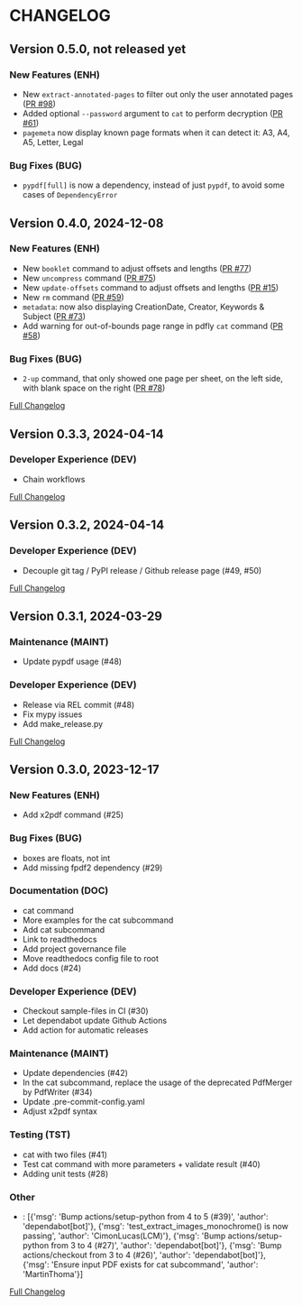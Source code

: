 # CHANGELOG

## Version 0.5.0, not released yet

### New Features (ENH)
- New `extract-annotated-pages` to filter out only the user annotated pages ([PR #98](https://github.com/py-pdf/pdfly/pull/98))
- Added optional `--password` argument to `cat` to perform decryption ([PR #61](https://github.com/py-pdf/pdfly/pull/61))
- `pagemeta` now display known page formats when it can detect it: A3, A4, A5, Letter, Legal

### Bug Fixes (BUG)
- `pypdf[full]` is now a dependency, instead of just `pypdf`, to avoid some cases of `DependencyError`


## Version 0.4.0, 2024-12-08

### New Features (ENH)
- New `booklet` command to adjust offsets and lengths ([PR #77](https://github.com/py-pdf/pdfly/pull/77))
- New `uncompress` command ([PR #75](https://github.com/py-pdf/pdfly/pull/75))
- New `update-offsets` command to adjust offsets and lengths ([PR #15](https://github.com/py-pdf/pdfly/pull/15))
- New `rm` command ([PR #59](https://github.com/py-pdf/pdfly/pull/59))
- `metadata`: now also displaying CreationDate, Creator, Keywords & Subject ([PR #73](https://github.com/py-pdf/pdfly/pull/73))
- Add warning for out-of-bounds page range in pdfly `cat` command ([PR #58](https://github.com/py-pdf/pdfly/pull/58))

### Bug Fixes (BUG)
- `2-up` command, that only showed one page per sheet, on the left side, with blank space on the right ([PR #78](https://github.com/py-pdf/pdfly/pull/78))

[Full Changelog](https://github.com/py-pdf/pdfly/compare/0.3.3...0.4.0)


## Version 0.3.3, 2024-04-14

### Developer Experience (DEV)
-  Chain workflows

[Full Changelog](https://github.com/py-pdf/pdfly/compare/0.3.2...0.3.3)


## Version 0.3.2, 2024-04-14

### Developer Experience (DEV)
-  Decouple git tag / PyPI release / Github release page (#49, #50)


[Full Changelog](https://github.com/py-pdf/pdfly/compare/0.3.1...0.3.2)

## Version 0.3.1, 2024-03-29

### Maintenance (MAINT)
-  Update pypdf usage (#48)

### Developer Experience (DEV)
-  Release via REL commit (#48)
-  Fix mypy issues
-  Add make_release.py

[Full Changelog](https://github.com/py-pdf/pdfly/compare/0.3.0...0.3.1)

## Version 0.3.0, 2023-12-17

### New Features (ENH)
-  Add x2pdf command (#25)

### Bug Fixes (BUG)
-  boxes are floats, not int
-  Add missing fpdf2 dependency (#29)

### Documentation (DOC)
-  cat command
-  More examples for the cat subcommand
-  Add cat subcommand
-  Link to readthedocs
-  Add project governance file
-  Move readthedocs config file to root
-  Add docs (#24)

### Developer Experience (DEV)
-  Checkout sample-files in CI (#30)
-  Let dependabot update Github Actions
-  Add action for automatic releases

### Maintenance (MAINT)
-  Update dependencies (#42)
-  In the cat subcommand, replace the usage of the deprecated PdfMerger by PdfWriter (#34)
-  Update .pre-commit-config.yaml
-  Adjust x2pdf syntax

### Testing (TST)
-  cat with two files (#41)
-  Test cat command with more parameters + validate result (#40)
-  Adding unit tests (#28)

### Other
- : [{'msg': 'Bump actions/setup-python from 4 to 5 (#39)', 'author': 'dependabot[bot]'}, {'msg': 'test_extract_images_monochrome() is now passing', 'author': 'CimonLucas(LCM)'}, {'msg': 'Bump actions/setup-python from 3 to 4 (#27)', 'author': 'dependabot[bot]'}, {'msg': 'Bump actions/checkout from 3 to 4 (#26)', 'author': 'dependabot[bot]'}, {'msg': 'Ensure input PDF exists for cat subcommand', 'author': 'MartinThoma'}]

[Full Changelog](https://github.com/py-pdf/pdfly/compare/0.2.14...0.3.0)
